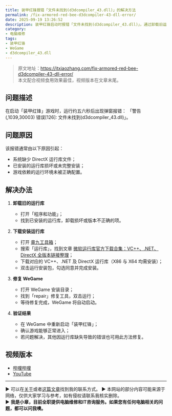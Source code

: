 ```yaml
---
title: 装甲红锋报错「文件未找到(d3dcompiler_43.dll)」的解决方法
permalink: /fix-armored-red-bee-d3dcompiler-43-dll-error/
date: 2025-09-19 13:26:52
description: 装甲红锋启动时报错「文件未找到(d3dcompiler_43.dll)」，通过卸载旧运行库、下载并安装最新 VC++、.NET、DirectX 运行库，再修复 WeGame，可解决问题。
category:
- 电脑维修
tags:
- 装甲红锋
- WeGame
- d3dcompiler_43.dll
---
```


> 原文地址：<https://itxiaozhang.com/fix-armored-red-bee-d3dcompiler-43-dll-error/>  
> 本文配合视频食用效果最佳，视频版本在文章末尾。   


## 问题描述

在启动「装甲红锋」游戏时，运行约五六秒后出现弹窗报错：
「警告(,1039,30003) 错误\[126]: 文件未找到(d3dcompiler\_43.dll)」。

## 问题原因

该报错通常由以下原因引起：

* 系统缺少 DirectX 运行库文件；
* 已安装的运行库损坏或未完整安装；
* 游戏依赖的运行环境未被正确配置。

## 解决办法

1. **卸载旧的运行库**

   * 打开「程序和功能」；
   * 找到已安装的运行库，卸载损坏或版本不正确的项。

2. **下载安装运行库**

   * 打开 [章九工具箱](https://zhang9.com/)；
   * 搜索「运行库」，找到文章 [微软运行库官方下载合集：VC++、.NET、DirectX 全版本链接整理](https://itxiaozhang.com/microsoft-runtime-download-links-vcpp-dotnet-directx/)；
   * 下载对应的 VC++、.NET 及 DirectX 运行库（X86 与 X64 均需安装）；
   * 双击运行安装包，勾选同意并完成安装。

3. **修复 WeGame**

   * 打开 WeGame 安装目录；
   * 找到「repair」修复工具，双击运行；
   * 等待修复完成，WeGame 将自动启动。

4. **验证结果**

   * 在 WeGame 中重新启动「装甲红锋」；
   * 确认游戏能够正常进入；
   * 若问题解决，其他因运行库缺失导致的错误也可用此方法修复。




## 视频版本

- [哔哩哔哩](https://space.bilibili.com/3546607630944387)
- [YouTube](https://www.youtube.com/@itxiaozhang)

---
▶ 可以在[关于](https://itxiaozhang.com/about/)或者[这篇文章](https://itxiaozhang.com/about-computer-repair-services-with-me/)找到我的联系方式。
▶ 本网站的部分内容可能来源于网络，仅供大家学习与参考，如有侵权请联系我核实删除。  
▶ **我是小章，目前全职提供电脑维修和IT咨询服务。如果您有任何电脑相关的问题，都可以问我噢。**  
